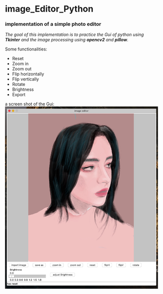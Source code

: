 # image_Editor_Python

### implementation of a simple photo editor

_The goal of this implementation is to practice the Gui of python using **Tkinter** and the image processing using **opencv2** and **pillow**._



Some functionalities:

- Reset
- Zoom in
- Zoom out
- Flip horizontally
- Flip vertically
- Rotate
- Brightness
- Export

a screen shot of the Gui:
![scrren shot of Gui](/ScreenShot.png)



